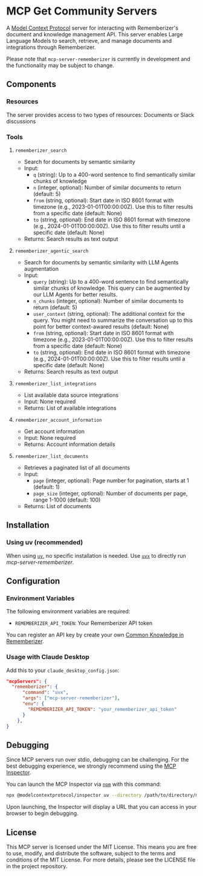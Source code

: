 # MCP Get Community Servers

A [Model Context Protocol](https://www.anthropic.com/news/model-context-protocol) server for interacting with Rememberizer's document and knowledge management API. This server enables Large Language Models to search, retrieve, and manage documents and integrations through Rememberizer.

Please note that `mcp-server-rememberizer` is currently in development and the functionality may be subject to change.

## Components

### Resources

The server provides access to two types of resources: Documents or Slack discussions

### Tools

1. `rememberizer_search`

   - Search for documents by semantic similarity
   - Input:
     - `q` (string): Up to a 400-word sentence to find semantically similar chunks of knowledge
     - `n` (integer, optional): Number of similar documents to return (default: 5)
     - `from` (string, optional): Start date in ISO 8601 format with timezone (e.g., 2023-01-01T00:00:00Z). Use this to filter results from a specific date (default: None)
     - `to` (string, optional): End date in ISO 8601 format with timezone (e.g., 2024-01-01T00:00:00Z). Use this to filter results until a specific date (default: None)
   - Returns: Search results as text output

2. `rememberizer_agentic_search`

   - Search for documents by semantic similarity with LLM Agents augmentation
   - Input:
     - `query` (string): Up to a 400-word sentence to find semantically similar chunks of knowledge. This query can be augmented by our LLM Agents for better results.
     - `n_chunks` (integer, optional): Number of similar documents to return (default: 5)
     - `user_context` (string, optional): The additional context for the query. You might need to summarize the conversation up to this point for better context-awared results (default: None)
     - `from` (string, optional): Start date in ISO 8601 format with timezone (e.g., 2023-01-01T00:00:00Z). Use this to filter results from a specific date (default: None)
     - `to` (string, optional): End date in ISO 8601 format with timezone (e.g., 2024-01-01T00:00:00Z). Use this to filter results until a specific date (default: None)
   - Returns: Search results as text output

3. `rememberizer_list_integrations`

   - List available data source integrations
   - Input: None required
   - Returns: List of available integrations

4. `rememberizer_account_information`

   - Get account information
   - Input: None required
   - Returns: Account information details

5. `rememberizer_list_documents`

   - Retrieves a paginated list of all documents
   - Input:
     - `page` (integer, optional): Page number for pagination, starts at 1 (default: 1)
     - `page_size` (integer, optional): Number of documents per page, range 1-1000 (default: 100)
   - Returns: List of documents

## Installation

### Using uv (recommended)

When using [`uv`](https://docs.astral.sh/uv/), no specific installation is needed. Use [`uvx`](https://docs.astral.sh/uv/guides/tools/) to directly run _mcp-server-rememberizer_.

## Configuration

### Environment Variables

The following environment variables are required:

- `REMEMBERIZER_API_TOKEN`: Your Rememberizer API token

You can register an API key by create your own [Common Knowledge in Rememberizer](https://docs.rememberizer.ai/developer/registering-and-using-api-keys).

### Usage with Claude Desktop

Add this to your `claude_desktop_config.json`:

```json
"mcpServers": {
  "rememberizer": {
      "command": "uvx",
      "args": ["mcp-server-rememberizer"],
      "env": {
        "REMEMBERIZER_API_TOKEN": "your_rememberizer_api_token"
      }
    },
}
```

## Debugging

Since MCP servers run over stdio, debugging can be challenging. For the best debugging
experience, we strongly recommend using the [MCP Inspector](https://github.com/modelcontextprotocol/inspector).

You can launch the MCP Inspector via [`npm`](https://docs.npmjs.com/downloading-and-installing-node-js-and-npm) with this command:

```bash
npx @modelcontextprotocol/inspector uv --directory /path/to/directory/mcp-servers-rememberizer/src/mcp_server_rememberizer run mcp-server-rememberizer
```

Upon launching, the Inspector will display a URL that you can access in your browser to begin debugging.

## License

This MCP server is licensed under the MIT License. This means you are free to use, modify, and distribute the software, subject to the terms and conditions of the MIT License. For more details, please see the LICENSE file in the project repository.
